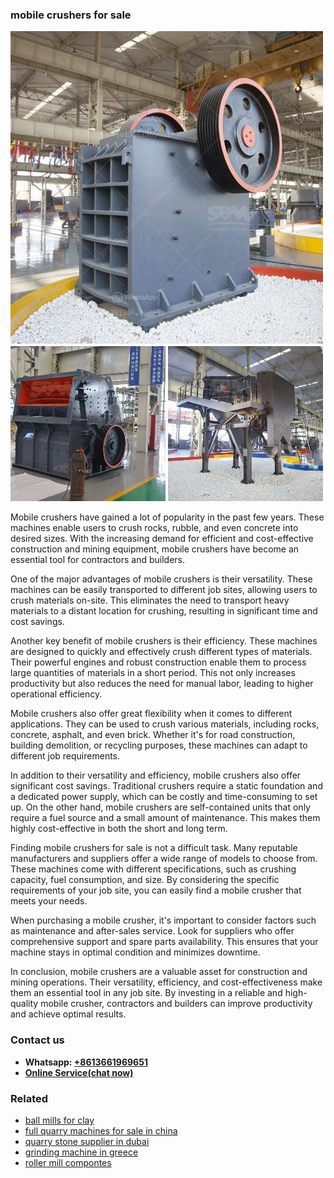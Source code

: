 <h3>mobile crushers for sale</h3><img src='1706753921.jpg' alt=''><p>Mobile crushers have gained a lot of popularity in the past few years. These machines enable users to crush rocks, rubble, and even concrete into desired sizes. With the increasing demand for efficient and cost-effective construction and mining equipment, mobile crushers have become an essential tool for contractors and builders.</p><p>One of the major advantages of mobile crushers is their versatility. These machines can be easily transported to different job sites, allowing users to crush materials on-site. This eliminates the need to transport heavy materials to a distant location for crushing, resulting in significant time and cost savings.</p><p>Another key benefit of mobile crushers is their efficiency. These machines are designed to quickly and effectively crush different types of materials. Their powerful engines and robust construction enable them to process large quantities of materials in a short period. This not only increases productivity but also reduces the need for manual labor, leading to higher operational efficiency.</p><p>Mobile crushers also offer great flexibility when it comes to different applications. They can be used to crush various materials, including rocks, concrete, asphalt, and even brick. Whether it's for road construction, building demolition, or recycling purposes, these machines can adapt to different job requirements.</p><p>In addition to their versatility and efficiency, mobile crushers also offer significant cost savings. Traditional crushers require a static foundation and a dedicated power supply, which can be costly and time-consuming to set up. On the other hand, mobile crushers are self-contained units that only require a fuel source and a small amount of maintenance. This makes them highly cost-effective in both the short and long term.</p><p>Finding mobile crushers for sale is not a difficult task. Many reputable manufacturers and suppliers offer a wide range of models to choose from. These machines come with different specifications, such as crushing capacity, fuel consumption, and size. By considering the specific requirements of your job site, you can easily find a mobile crusher that meets your needs.</p><p>When purchasing a mobile crusher, it's important to consider factors such as maintenance and after-sales service. Look for suppliers who offer comprehensive support and spare parts availability. This ensures that your machine stays in optimal condition and minimizes downtime.</p><p>In conclusion, mobile crushers are a valuable asset for construction and mining operations. Their versatility, efficiency, and cost-effectiveness make them an essential tool in any job site. By investing in a reliable and high-quality mobile crusher, contractors and builders can improve productivity and achieve optimal results.</p><h3>Contact us</h3><ul><li><strong>Whatsapp:&nbsp;<a href="https://wa.me/8613661969651">+8613661969651</a></strong></li><li><a href="https://swt.shibang-china.com/?git&amp;zhl&amp;mobile crushers for sale"><strong>Online Service(chat now)</strong></a></li></ul><h3>Related</h3><ul><li><a href='ball mills for clay.md'>ball mills for clay</a></li><li><a href='full quarry machines for sale in china.md'>full quarry machines for sale in china</a></li><li><a href='quarry stone supplier in dubai.md'>quarry stone supplier in dubai</a></li><li><a href='grinding machine in greece.md'>grinding machine in greece</a></li><li><a href='roller mill compontes.md'>roller mill compontes</a></li></ul>